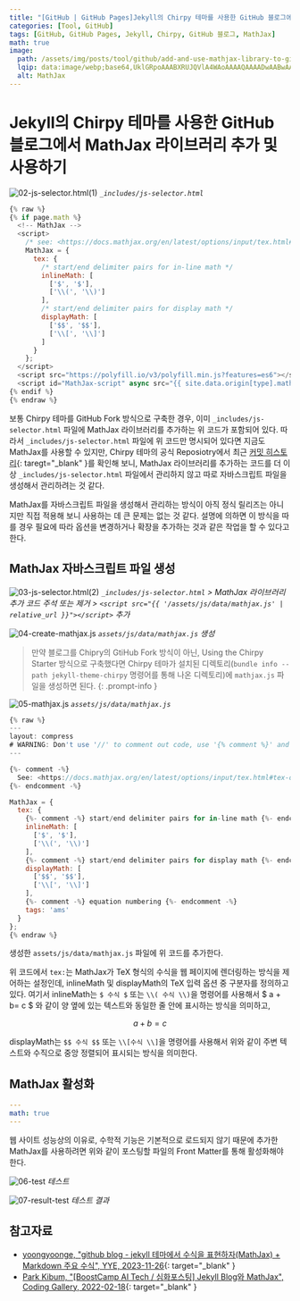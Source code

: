 ```yaml
---
title: "[GitHub | GitHub Pages]Jekyll의 Chirpy 테마를 사용한 GitHub 블로그에 MathJax 라이브러리 추가 및 사용하기"
categories: [Tool, GitHub]
tags: [GitHub, GitHub Pages, Jekyll, Chirpy, GitHub 블로그, MathJax]
math: true
image:
  path: /assets/img/posts/tool/github/add-and-use-mathjax-library-to-github-blog-with-jekyll's-chirpy-thema/01-mathjax-logo.jpg
  lqip: data:image/webp;base64,UklGRpoAAABXRUJQVlA4WAoAAAAQAAAADwAABwAAQUxQSDIAAAARL0AmbZurmr57yyIiqE8oiG0bejIYEQTgqiDA9vqnsUSI6H+oAERp2HZ65qP/VIAWAFZQOCBCAAAA8AEAnQEqEAAIAAVAfCWkAALp8sF8rgRgAP7o9FDvMCkMde9PK7euH5M1m6VWoDXf2FkP3BqV0ZYbO6NA/VFIAAAA
  alt: MathJax
---
```


# Jekyll의 Chirpy 테마를 사용한 GitHub 블로그에서 MathJax 라이브러리 추가 및 사용하기

![02-js-selector.html(1)](/assets/img/posts/tool/github/add-and-use-mathjax-library-to-github-blog-with-jekyll's-chirpy-thema/02-js-selector.html(1).jpg)
*`_includes/js-selector.html`*

```javascript
{% raw %}
{% if page.math %}
  <!-- MathJax -->
  <script>
    /* see: <https://docs.mathjax.org/en/latest/options/input/tex.html#tex-options> */
    MathJax = {
      tex: {
        /* start/end delimiter pairs for in-line math */
        inlineMath: [
          ['$', '$'],
          ['\\(', '\\)']
        ],
        /* start/end delimiter pairs for display math */
        displayMath: [
          ['$$', '$$'],
          ['\\[', '\\]']
        ]
      }
    };
  </script>
  <script src="https://polyfill.io/v3/polyfill.min.js?features=es6"></script>
  <script id="MathJax-script" async src="{{ site.data.origin[type].mathjax.js | relative_url }}"></script>
{% endif %}
{% endraw %}
```

보통 Chirpy 테마를 GitHub Fork 방식으로 구축한 경우, 이미 `_includes/js-selector.html` 파일에 MathJax 라이브러리를 추가하는 위 코드가 포함되어 있다. 따라서 `_includes/js-selector.html` 파일에 위 코드만 명시되어 있다면 지금도 MathJax를 사용할 수 있지만, Chirpy 테마의 공식 Reposiotry에서 최근 [커밋 히스토리](https://github.com/cotes2020/jekyll-theme-chirpy/commit/44f552cbcee83d037de0e59496bf6bb19eea2691){: taregt="_blank" }를 확인해 보니, MathJax 라이브러리를 추가하는 코드를 더 이상 `_includes/js-selector.html` 파일에서 관리하지 않고 따로 자바스크립트 파일을 생성해서 관리하려는 것 같다. 

MathJax를 자바스크립트 파일을 생성해서 관리하는 방식이 아직 정식 릴리즈는 아니지만 직접 적용해 보니 사용하는 데 큰 문제는 없는 것 같다. 설명에 의하면 이 방식을 따를 경우 필요에 따라 옵션을 변경하거나 확장을 추가하는 것과 같은 작업을 할 수 있다고 한다.

## MathJax 자바스크립트 파일 생성

![03-js-selector.html(2)](/assets/img/posts/tool/github/add-and-use-mathjax-library-to-github-blog-with-jekyll's-chirpy-thema/03-js-selector.html(2).jpg)
*`_includes/js-selector.html` > MathJax 라이브러리 추가 코드 주석 또는 제거 > `<script src="{{ '/assets/js/data/mathjax.js' | relative_url }}"></script>` 추가*

![04-create-mathjax.js](/assets/img/posts/tool/github/add-and-use-mathjax-library-to-github-blog-with-jekyll's-chirpy-thema/04-create-mathjax.js.jpg)
*`assets/js/data/mathjax.js` 생성*

> 만약 블로그를 Chipry의 GtiHub Fork 방식이 아닌, Using the Chirpy Starter 방식으로 구축했다면 Chirpy 테마가 설치된 디렉토리(`bundle info --path jekyll-theme-chirpy` 명령어를 통해 나온 디렉토리)에 `mathjax.js` 파일을 생성하면 된다.
{: .prompt-info }

![05-mathjax.js](/assets/img/posts/tool/github/add-and-use-mathjax-library-to-github-blog-with-jekyll's-chirpy-thema/05-mathjax.js.jpg)
*`assets/js/data/mathjax.js`*

```javascript
{% raw %}
---
layout: compress
# WARNING: Don't use '//' to comment out code, use '{% comment %}' and '{% endcomment %}' instead.
---

{%- comment -%}
  See: <https://docs.mathjax.org/en/latest/options/input/tex.html#tex-options>
{%- endcomment -%}

MathJax = {
  tex: {
    {%- comment -%} start/end delimiter pairs for in-line math {%- endcomment -%}
    inlineMath: [
      ['$', '$'],
      ['\\(', '\\)']
    ],
    {%- comment -%} start/end delimiter pairs for display math {%- endcomment -%}
    displayMath: [
      ['$$', '$$'],
      ['\\[', '\\]']
    ],
    {%- comment -%} equation numbering {%- endcomment -%}
    tags: 'ams'
  }
};
{% endraw %}
```

생성한 `assets/js/data/mathjax.js` 파일에 위 코드를 추가한다.

위 코드에서 `tex:`는 MathJax가 TeX 형식의 수식을 웹 페이지에 렌더링하는 방식을 제어하는 설정인데, inlineMath 및 displayMath의 TeX 입력 옵션 중 구분자를 정의하고 있다. 여기서 inlineMath는 `$ 수식 $` 또는 `\\( 수식 \\)`을 명령어를 사용해서 $ a + b= c $ 와 같이 양 옆에 있는 텍스트와 동일한 줄 안에 표시하는 방식을 의미하고,

$$ a + b = c $$

displayMath는 `$$ 수식 $$` 또는 `\\[수식 \\]`을 명령어를 사용해서 위와 같이 주변 텍스트와 수직으로 중앙 정렬되어 표시되는 방식을 의미한다.

## MathJax 활성화

```yaml
---
math: true
---
```

웹 사이트 성능상의 이유로, 수학적 기능은 기본적으로 로드되지 않기 때문에 추가한 MathJax를 사용하려면 위와 같이 포스팅할 파일의 Front Matter를 통해 활성화해야 한다.

![06-test](/assets/img/posts/tool/github/add-and-use-mathjax-library-to-github-blog-with-jekyll's-chirpy-thema/06-test.jpg)
*테스트*

![07-result-test](/assets/img/posts/tool/github/add-and-use-mathjax-library-to-github-blog-with-jekyll's-chirpy-thema/07-result-test.jpg)
*테스트 결과*

## 참고자료

- [yoongyoonge, "github blog - jekyll 테마에서 수식을 표현하자(MathJax) + Markdown 주요 수식", YYE, 2023-11-26](https://yoongyoonge.github.io/blog-mathematical-expression/){: target="_blank" }
- [Park Kibum, "[BoostCamp AI Tech / 심화포스팅] Jekyll Blog와 MathJax", Coding Gallery, 2022-02-18](https://cow-coding.github.io/posts/githubblog/){: target="_blank" }